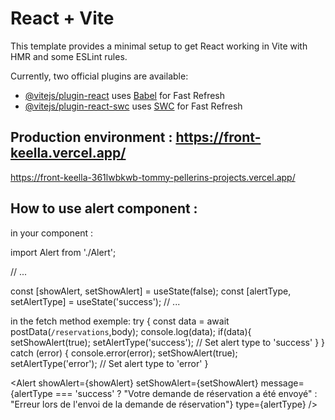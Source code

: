 # React + Vite

This template provides a minimal setup to get React working in Vite with HMR and some ESLint rules.

Currently, two official plugins are available:

- [@vitejs/plugin-react](https://github.com/vitejs/vite-plugin-react/blob/main/packages/plugin-react/README.md) uses [Babel](https://babeljs.io/) for Fast Refresh
- [@vitejs/plugin-react-swc](https://github.com/vitejs/vite-plugin-react-swc) uses [SWC](https://swc.rs/) for Fast Refresh

## Production environment : https://front-keella.vercel.app/
https://front-keella-361lwbkwb-tommy-pellerins-projects.vercel.app/

## How to use alert component :
in your component :

import Alert from './Alert';

// ...

const [showAlert, setShowAlert] = useState(false);
const [alertType, setAlertType] = useState('success');
// ...

in the fetch method exemple:
try {
  const data = await postData(`/reservations`,body);
  console.log(data);
  if(data){
    setShowAlert(true);
    setAlertType('success'); // Set alert type to 'success'
  }
} catch (error) {
  console.error(error);
  setShowAlert(true);
  setAlertType('error'); // Set alert type to 'error'
}


<Alert showAlert={showAlert} setShowAlert={setShowAlert} message={alertType === 'success' ? "Votre demande de réservation a été envoyé" : "Erreur lors de l'envoi de la demande de réservation"} type={alertType} />